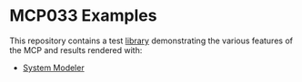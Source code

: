 # MCP033 Examples
This repository contains a test [library](MCP033) demonstrating the various features of the MCP and results rendered with:
 - [System Modeler](SystemModeler/README.md)
